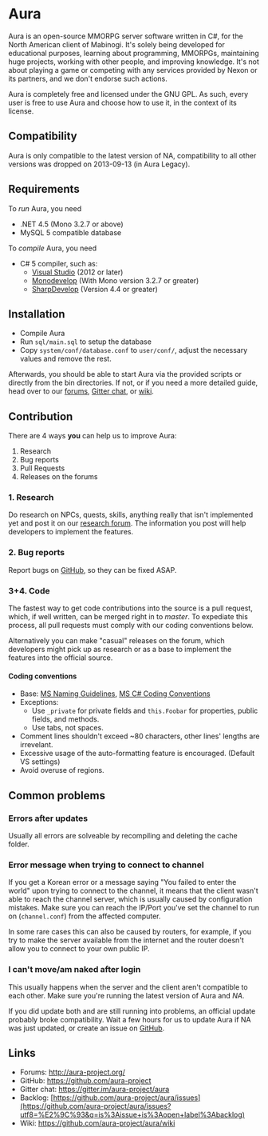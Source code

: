 Aura
==============================

Aura is an open-source MMORPG server software written in C#,
for the North American client of Mabinogi. It's solely being
developed for educational purposes, learning about programming, MMORPGs,
maintaining huge projects, working with other people, and improving knowledge.
It's not about playing a game or competing with any services provided by
Nexon or its partners, and we don't endorse such actions.

Aura is completely free and licensed under the GNU GPL.
As such, every user is free to use Aura and choose how to use it,
in the context of its license.

Compatibility
------------------------------
Aura is only compatible to the latest version of NA,
compatibility to all other versions was dropped on
2013-09-13 (in Aura Legacy).

Requirements
------------------------------
To *run* Aura, you need
* .NET 4.5 (Mono 3.2.7 or above)
* MySQL 5 compatible database

To *compile* Aura, you need
* C# 5 compiler, such as:
  * [Visual Studio](http://www.visualstudio.com/en-us/products/visual-studio-express-vs.aspx) (2012 or later)
  * [Monodevelop](http://monodevelop.com/) (With Mono version 3.2.7 or greater)
  * [SharpDevelop](http://www.icsharpcode.net/OpenSource/SD/) (Version 4.4 or greater)

Installation
------------------------------
* Compile Aura
* Run `sql/main.sql` to setup the database
* Copy `system/conf/database.conf` to `user/conf/`,
  adjust the necessary values and remove the rest.

Afterwards, you should be able to start Aura via the provided scripts or
directly from the bin directories. If not, or if you need a more detailed guide,
head over to our [forums](http://aura-project.org/forum/), [Gitter chat](https://gitter.im/aura-project/aura), or [wiki](https://github.com/aura-project/aura/wiki).

Contribution
------------------------------
There are 4 ways **you** can help us to improve Aura:

1. Research
2. Bug reports
3. Pull Requests
4. Releases on the forums

### 1. Research
Do research on NPCs, quests, skills, anything really that isn't implemented yet and
post it on our [research forum](http://aura-project.org/forum/forum/36-research/).
The information you post will help developers to implement the features. 

### 2. Bug reports
Report bugs on [GitHub](https://github.com/aura-project/aura/issues), so they can be fixed ASAP.

### 3+4. Code
The fastest way to get code contributions into the source is a pull request, which,
if well written, can be merged right in to *master*. To expediate this process, 
all pull requests must comply with our coding conventions below.

Alternatively you can make "casual" releases on the forum, which developers might pick up
as research or as a base to implement the features into the official source.

#### Coding conventions
* Base: [MS Naming Guidelines](http://msdn.microsoft.com/en-us/library/xzf533w0%28v=vs.71%29.aspx), [MS C# Coding Conventions](http://msdn.microsoft.com/en-us/library/ff926074.aspx)
* Exceptions:
  * Use `_private` for private fields and `this.Foobar` for properties, public fields, and methods.
  * Use tabs, not spaces.
* Comment lines shouldn't exceed ~80 characters, other lines' lengths are irrevelant.
* Excessive usage of the auto-formatting feature is encouraged. (Default VS settings)
* Avoid overuse of regions.

Common problems
------------------------------

### Errors after updates
Usually all errors are solveable by recompiling and deleting the cache folder.

### Error message when trying to connect to channel
If you get a Korean error or a message saying "You failed to enter the world" upon
trying to connect to the channel, it means that the client wasn't able to reach the channel server,
which is usually caused by configuration mistakes. Make sure you can reach
the IP/Port you've set the channel to run on (`channel.conf`) from the affected computer.

In some rare cases this can also be caused by routers, for example,
if you try to make the server available from the internet and the router
doesn't allow you to connect to your own public IP.

### I can't move/am naked after login
This usually happens when the server and the client aren't compatible to
each other. Make sure you're running the latest version of Aura and *NA*.

If you did update both and are still running into problems, an official update
probably broke compatibility. Wait a few hours for us to update Aura
if NA was just updated, or create an issue on [GitHub](https://github.com/aura-project/aura/issues).

Links
------------------------------
* Forums: http://aura-project.org/
* GitHub: https://github.com/aura-project
* Gitter chat: https://gitter.im/aura-project/aura
* Backlog: [https://github.com/aura-project/aura/issues](https://github.com/aura-project/aura/issues?utf8=%E2%9C%93&q=is%3Aissue+is%3Aopen+label%3Abacklog)
* Wiki: https://github.com/aura-project/aura/wiki
